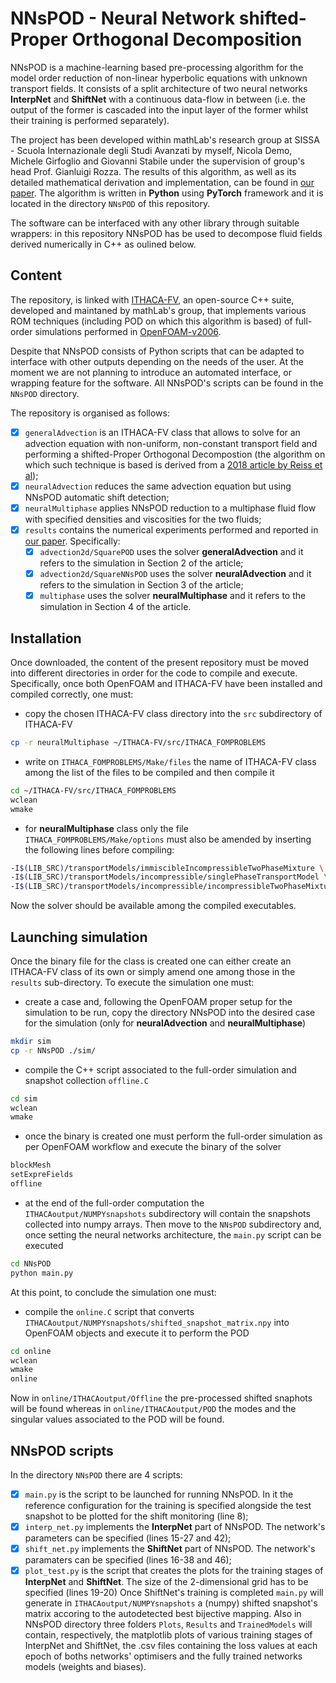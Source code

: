 # NNsPOD - Neural Network shifted-Proper Orthogonal Decomposition

NNsPOD is a machine-learning based pre-processing algorithm for the model order reduction of non-linear hyperbolic equations with unknown transport fields. It consists of a split architecture of two neural networks __InterpNet__ and __ShiftNet__ with a continuous data-flow in between (i.e. the output of the former is cascaded into the input layer of the former whilst their training is performed separately).

The project has been developed within mathLab's research group at SISSA - Scuola Internazionale degli Studi Avanzati by myself, Nicola Demo, Michele Girfoglio and Giovanni Stabile under the supervision of group's head Prof. Gianluigi Rozza. The results of this algorithm, as well as its detailed mathematical derivation and implementation, can be found in [our paper](https://www.sciencedirect.com/science/article/pii/S004578252200069X?dgcid=coauthor).
The algorithm is written in __Python__ using __PyTorch__ framework and it is located in the directory `NNsPOD` of this repository.

The software can be interfaced with any other library through suitable wrappers: in this repository NNsPOD has be used to decompose fluid fields derived numerically in C++ as oulined below.

## Content
The repository, is linked with [ITHACA-FV](https://github.com/mathLab/ITHACA-FV), an open-source C++ suite, developed and maintaned by mathLab's group, that implements various ROM techniques (including POD on which this algorithm is based) of full-order simulations performed in [OpenFOAM-v2006](https://www.openfoam.com/news/main-news/openfoam-v20-06). 

Despite that NNsPOD consists of Python scripts that can be adapted to interface with other outputs depending on the needs of the user. At the moment we are not planning to introduce an automated interface, or wrapping feature for the software. All NNsPOD's scripts can be found in the `NNsPOD` directory.

The repository is organised as follows:
- [x] `generalAdvection` is an ITHACA-FV class that allows to solve for an advection equation with non-uniform, non-constant transport field and performing a shifted-Proper Orthogonal Decompostion (the algorithm on which such technique is based is derived from a [2018 article by Reiss et al](https://arxiv.org/pdf/1512.01985.pdf));
- [x] `neuralAdvection` reduces the same advection equation but using NNsPOD automatic shift detection;
- [x] `neuralMultiphase` applies NNsPOD reduction to a multiphase fluid flow with specified densities and viscosities for the two fluids;
- [x] `results` contains the numerical experiments performed and reported in [our paper](https://www.sciencedirect.com/science/article/pii/S004578252200069X?dgcid=coauthor). Specifically:
	- [x] `advection2d/SquarePOD` uses the solver __generalAdvection__ and it refers to the simulation in Section 2 of the article;
	- [x] `advection2d/SquareNNsPOD` uses the solver __neuralAdvection__ and it refers to the simulation in Section 3 of the article;
	- [x] `multiphase` uses the solver __neuralMultiphase__ and it refers to the simulation in Section 4 of the article.

## Installation
Once downloaded, the content of the present repository must be moved into different directories in order for the code to compile and execute. Specifically, once both OpenFOAM and ITHACA-FV have been installed and compiled correctly, one must:
* copy the chosen ITHACA-FV class directory into the `src` subdirectory of ITHACA-FV
```bash
cp -r neuralMultiphase ~/ITHACA-FV/src/ITHACA_FOMPROBLEMS
``` 
* write on `ITHACA_FOMPROBLEMS/Make/files` the name of ITHACA-FV class among the list of the files to be compiled and then compile it
```bash
cd ~/ITHACA-FV/src/ITHACA_FOMPROBLEMS
wclean
wmake
```
* for __neuralMultiphase__ class only the file `ITHACA_FOMPROBLEMS/Make/options` must also be amended by inserting the following lines before compiling:
```bash
-I$(LIB_SRC)/transportModels/immiscibleIncompressibleTwoPhaseMixture \
-I$(LIB_SRC)/transportModels/incompressible/singlePhaseTransportModel \
-I$(LIB_SRC)/transportModels/incompressible/incompressibleTwoPhaseMixture \
```

Now the solver should be available among the compiled executables.

## Launching simulation
Once the binary file for the class is created one can either create an ITHACA-FV class of its own or simply amend one among those in the `results` sub-directory. To execute the simulation one must:
* create a case and, following the OpenFOAM proper setup for the simulation to be run, copy the directory NNsPOD into the desired case for the simulation (only for __neuralAdvection__ and __neuralMultiphase__)
```bash
mkdir sim
cp -r NNsPOD ./sim/
``` 
* compile the C++ script associated to the full-order simulation and snapshot collection `offline.C`
```bash
cd sim
wclean
wmake
``` 
* once the binary is created one must perform the full-order simulation as per OpenFOAM workflow and execute the binary of the solver
```bash
blockMesh
setExpreFields
offline
``` 
* at the end of the full-order computation the `ITHACAoutput/NUMPYsnapshots` subdirectory will contain the snapshots collected into numpy arrays. Then move to the `NNsPOD` subdirectory and, once setting the neural networks architecture, the `main.py` script can be executed
```bash
cd NNsPOD
python main.py
``` 
At this point, to conclude the simulation one must:
* compile the `online.C` script that converts `ITHACAoutput/NUMPYsnapshots/shifted_snapshot_matrix.npy` into OpenFOAM objects and execute it to perform the POD
```bash
cd online
wclean
wmake
online
``` 
Now in `online/ITHACAoutput/Offline` the pre-processed shifted snaphots will be found whereas in `online/ITHACAoutput/POD` the modes and the singular values associated to the POD will be found.


## NNsPOD scripts
In the directory `NNsPOD` there are 4 scripts:
- [x] `main.py` is the script to be launched for running NNsPOD. In it the reference configuration for the training is specified alongside the test snapshot to be plotted for the shift monitoring (line 8);
- [x] `interp_net.py` implements the __InterpNet__ part of NNsPOD. The network's parameters can be specified (lines 15-27 and 42);
- [x] `shift_net.py` implements the __ShiftNet__ part of NNsPOD. The network's paramaters can be specified (lines 16-38 and 46);
- [x] `plot_test.py` is the script that creates the plots for the training stages of __InterpNet__ and __ShiftNet__. The size of the 2-dimensional grid has to be specified (lines 19-20)
Once ShiftNet's training is completed `main.py` will generate in `ITHACAoutput/NUMPYsnapshots` a (numpy) shifted snapshot's matrix accoring to the autodetected best bijective mapping. Also in NNsPOD directory three folders `Plots`, `Results` and `TrainedModels` will contain, respectively, the matplotlib plots of various training stages of InterpNet and ShiftNet, the .csv files containing the loss values at each epoch of boths networks' optimisers and the fully trained networks models (weights and biases).